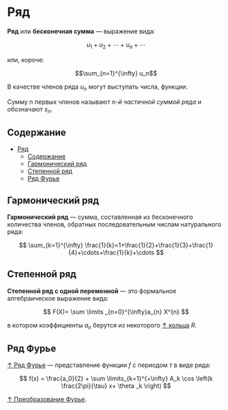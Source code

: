 # Ряд

**Ряд** или **бесконечная сумма** — выражение вида:

$$u_1 + u_2 + \cdots + u_n + \cdots$$

или, короче:

$$\sum_{n=1}^{\infty} u_n$$

В качестве членов ряда $u_n$ могут выступать числа, функции.

Сумму $n$ первых членов называют _n-й частичной суммой ряда_ и обозначают $s_n$.

## Содержание

- [Ряд](#ряд)
  - [Содержание](#содержание)
  - [Гармонический ряд](#гармонический-ряд)
  - [Степенной ряд](#степенной-ряд)
  - [Ряд Фурье](#ряд-фурье)

## Гармонический ряд

**Гармонический ряд** — сумма, составленная из бесконечного количества членов, обратных последовательным числам натурального ряда:

$$
\sum_{k=1}^{\infty} \frac{1}{k}=1+\frac{1}{2}+\frac{1}{3}+\frac{1}{4}+\cdots+\frac{1}{k}+\cdots
$$

## Степенной ряд

**Степенной ряд с одной переменной** — это формальное алгебраическое выражение вида:

$$
F(X)= \sum \limits _{n=0}^{\infty}a_{n} X^{n}
$$

в котором коэффициенты $a_{n}$ берутся из некоторого [↑ кольца](<https://ru.wikipedia.org/wiki/Кольцо_(математика)>) $R$.

## Ряд Фурье

[↑ Ряд Фурье](https://ru.wikipedia.org/wiki/Ряд_Фурье) — представление функции $f$ с периодом $\tau$ в виде ряда:

$$
f(x) = \frac{a_0}{2} + \sum \limits_{k=1}^{+\infty} A_k \cos \left(k \frac{2\pi}{\tau} x+ \theta _k \right)
$$

[↑ Преобразование Фурье](https://ru.wikipedia.org/wiki/Преобразование_Фурье).
